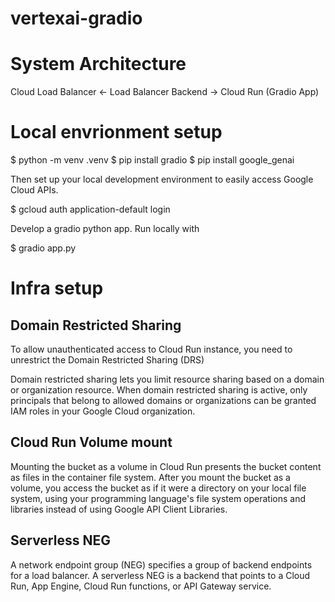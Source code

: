 # vertexai-gradio

# System Architecture

Cloud Load Balancer <- Load Balancer Backend -> Cloud Run (Gradio App)

# Local envrionment setup

$ python -m venv .venv
$ pip install gradio
$ pip install google_genai

Then set up your local development environment to easily access Google Cloud APIs.

$ gcloud auth application-default login

Develop a gradio python app. Run locally with

$ gradio app.py

# Infra setup

## Domain Restricted Sharing

To allow unauthenticated access to Cloud Run instance, you need to unrestrict the Domain Restricted Sharing (DRS)

Domain restricted sharing lets you limit resource sharing based on a domain or organization resource. When domain restricted sharing is active, only principals that belong to allowed domains or organizations can be granted IAM roles in your Google Cloud organization.

## Cloud Run Volume mount

Mounting the bucket as a volume in Cloud Run presents the bucket content as files in the container file system. After you mount the bucket as a volume, you access the bucket as if it were a directory on your local file system, using your programming language's file system operations and libraries instead of using Google API Client Libraries.

## Serverless NEG

A network endpoint group (NEG) specifies a group of backend endpoints for a load balancer. A serverless NEG is a backend that points to a Cloud Run, App Engine, Cloud Run functions, or API Gateway service.